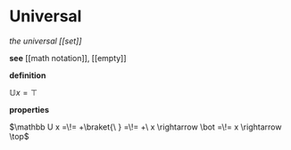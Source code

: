 # Universal

_the universal [[set]]_

**see** [[math notation]], [[empty]]

**definition**

$\mathbb U x = \top$

**properties**

$\mathbb U x =\!= +\braket{\ } =\!= +\ x \rightarrow \bot =\!= x \rightarrow \top$
